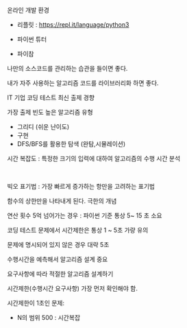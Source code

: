 온라인 개발 환경 

- 리플릿 : https://repl.it/language/python3

- 파이썬 튜터 
- 파이참 

나만의 소스코드를 관리하는 습관을 들이면 좋다.

내가 자주 사용하는 알고리즘 코드를 라이브러리화 하면 좋다.

IT 기업 코딩 테스트 최신 출제 경향

가장 출제 빈도 높은 알고리즘 유형 

- 그리디 (쉬운 난이도)
- 구현
- DFS/BFS를 활용한 탐색 (완탐,시뮬레이션)



시간 복잡도 : 특정한 크기의 입력에 대하여 알고리즘의 수행 시간 분석

​		

빅오 표기법 : 가장 빠르게 증가하는 항만을 고려하는 표기법

함수의 상한만을 나타내게 된다. 극한의 개념



연산 횟수 5억 넘어가는 경우 : 파이썬 기준 통상 5~ 15 초 소요 

코딩 테스트 문제에서 시간제한은 통상 1 ~ 5초 가량 유의

문제에 명시되어 있지 않은 경우 대략 5초

수행시간을 예측해서 알고리즘 설계 중요



요구사항에 따라 적절한 알고리즘 설계하기

시간제한(수행시간 요구사항) 가장 먼저 확인해야 함.

시간제한이 1초인 문제:

- N의 범위 500 : 시간복잡